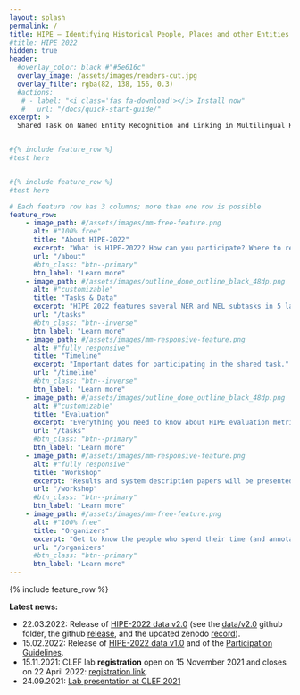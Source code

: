 ```yaml
---
layout: splash
permalink: /
title: HIPE – Identifying Historical People, Places and other Entities 
#title: HIPE 2022 
hidden: true 
header:
  #overlay_color: black #"#5e616c"
  overlay_image: /assets/images/readers-cut.jpg
  overlay_filter: rgba(82, 138, 156, 0.3)  
  #actions:
   # - label: "<i class='fas fa-download'></i> Install now"
   #   url: "/docs/quick-start-guide/"
excerpt: >
  Shared Task on Named Entity Recognition and Linking in Multilingual Historical Documents


#{% include feature_row %}
#test here


#{% include feature_row %}
#test here

# Each feature row has 3 columns; more than one row is possible
feature_row:
    - image_path: #/assets/images/mm-free-feature.png
      alt: #"100% free"
      title: "About HIPE-2022"
      excerpt: "What is HIPE-2022? How can you participate? Where to register?"
      url: "/about"
      #btn_class: "btn--primary"
      btn_label: "Learn more"  
    - image_path: #/assets/images/outline_done_outline_black_48dp.png
      alt: #"customizable"
      title: "Tasks & Data"
      excerpt: "HIPE 2022 features several NER and NEL subtasks in 5 languages."
      url: "/tasks"
      #btn_class: "btn--inverse"
      btn_label: "Learn more"
    - image_path: #/assets/images/mm-responsive-feature.png
      alt: #"fully responsive"
      title: "Timeline"
      excerpt: "Important dates for participating in the shared task."
      url: "/timeline"
      #btn_class: "btn--inverse"
      btn_label: "Learn more"
    - image_path: #/assets/images/outline_done_outline_black_48dp.png
      alt: #"customizable"
      title: "Evaluation"
      excerpt: "Everything you need to know about HIPE evaluation metrics and tools. "
      url: "/tasks"
      #btn_class: "btn--primary"
      btn_label: "Learn more"
    - image_path: #/assets/images/mm-responsive-feature.png
      alt: #"fully responsive"
      title: "Workshop"
      excerpt: "Results and system description papers will be presented at CLEF 2022 in September."
      url: "/workshop"
      #btn_class: "btn--primary"
      btn_label: "Learn more"
    - image_path: #/assets/images/mm-free-feature.png
      alt: #"100% free"
      title: "Organizers"
      excerpt: "Get to know the people who spend their time (and annotated data) for HIPE 2022."
      url: "/organizers"
      #btn_class: "btn--primary"
      btn_label: "Learn more"      
---
```


{% include feature_row %}



**Latest news:** 
 -  22.03.2022: Release of [HIPE-2022 data v2.0](https://github.com/hipe-eval/HIPE-2022-data) (see the [data/v2.0](https://github.com/hipe-eval/HIPE-2022-data/tree/main/data/v2.0) github folder, the github [release](https://github.com/hipe-eval/HIPE-2022-data/releases), and the updated zenodo [record](https://zenodo.org/record/6089968)).
 - 15.02.2022: Release of [HIPE-2022 data v1.0](https://github.com/hipe-eval/HIPE-2022-data) and of the [Participation Guidelines](https://doi.org/10.5281/zenodo.6045662).
 - 15.11.2021: CLEF lab **registration** open on 15 November 2021 and closes on 22 April 2022: [registration link](https://clef2022-labs-registration.dei.unipd.it/).
 - 24.09.2021: [Lab presentation at CLEF 2021](https://docs.google.com/presentation/d/1wb08-0WROHMSGyLbWzlp5IZHhAGg-WAMLuL18i7_2MM/edit?usp=sharing)
